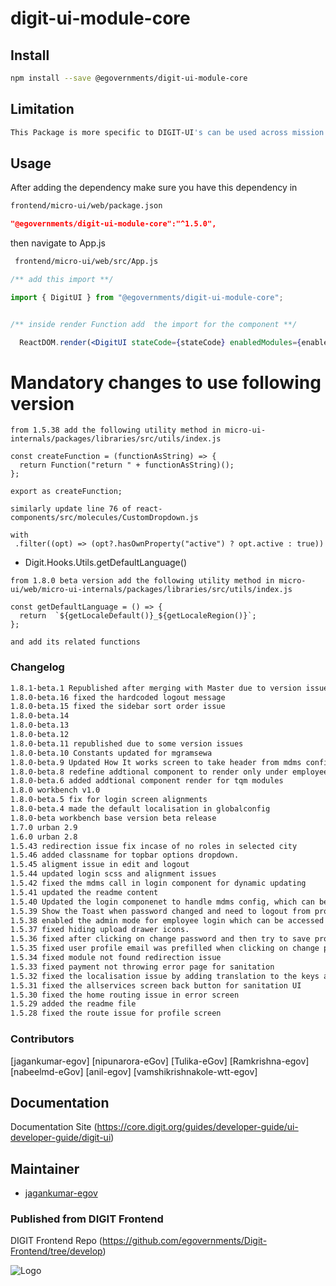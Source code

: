 <!-- TODO: update this -->

# digit-ui-module-core

## Install

```bash
npm install --save @egovernments/digit-ui-module-core
```

## Limitation

```bash
This Package is more specific to DIGIT-UI's can be used across mission's
```

## Usage

After adding the dependency make sure you have this dependency in

```bash
frontend/micro-ui/web/package.json
```

```json
"@egovernments/digit-ui-module-core":"^1.5.0",
```

then navigate to App.js

```bash
 frontend/micro-ui/web/src/App.js
```

```jsx
/** add this import **/

import { DigitUI } from "@egovernments/digit-ui-module-core";


/** inside render Function add  the import for the component **/

  ReactDOM.render(<DigitUI stateCode={stateCode} enabledModules={enabledModules} moduleReducers={moduleReducers} />, document.getElementById("root"));

```

# Mandatory changes to use following version

```
from 1.5.38 add the following utility method in micro-ui-internals/packages/libraries/src/utils/index.js

const createFunction = (functionAsString) => {
  return Function("return " + functionAsString)();
};

export as createFunction;

similarly update line 76 of react-components/src/molecules/CustomDropdown.js

with  
 .filter((opt) => (opt?.hasOwnProperty("active") ? opt.active : true))

```
 *   Digit.Hooks.Utils.getDefaultLanguage()

```
from 1.8.0 beta version add the following utility method in micro-ui/web/micro-ui-internals/packages/libraries/src/utils/index.js

const getDefaultLanguage = () => {
  return  `${getLocaleDefault()}_${getLocaleRegion()}`;
};

and add its related functions

```


### Changelog

```bash
1.8.1-beta.1 Republished after merging with Master due to version issues.
1.8.0-beta.16 fixed the hardcoded logout message 
1.8.0-beta.15 fixed the sidebar sort order issue 
1.8.0-beta.14
1.8.0-beta.13 
1.8.0-beta.12
1.8.0-beta.11 republished due to some version issues
1.8.0-beta.10 Constants updated for mgramsewa
1.8.0-beta.9 Updated How It works screen to take header from mdms config and show pdf card only when required
1.8.0-beta.8 redefine addtional component to render only under employee home page 
1.8.0-beta.6 added addtional component render for tqm modules
1.8.0 workbench v1.0
1.8.0-beta.5 fix for login screen alignments
1.8.0-beta.4 made the default localisation in globalconfig
1.8.0-beta workbench base version beta release
1.7.0 urban 2.9
1.6.0 urban 2.8
1.5.43 redirection issue fix incase of no roles in selected city
1.5.46 added classname for topbar options dropdown.
1.5.45 aligment issue in edit and logout
1.5.44 updated login scss and alignment issues
1.5.42 fixed the mdms call in login component for dynamic updating
1.5.41 updated the readme content
1.5.40 Updated the login componenet to handle mdms config, which can be accessed from master - commonUiConfig and module - LoginConfig
1.5.39 Show the Toast when password changed and need to logout from profile page
1.5.38 enabled the admin mode for employee login which can be accessed through route employee/user/login?mode=admin and updated to use formcomposerv2
1.5.37 fixed hiding upload drawer icons.
1.5.36 fixed after clicking on change password and then try to save profile without changing password showing error.
1.5.35 fixed user profile email was prefilled when clicking on change password
1.5.34 fixed module not found redirection issue
1.5.33 fixed payment not throwing error page for sanitation
1.5.32 fixed the localisation issue by adding translation to the keys and fixed payment response issue for  sanitation UI
1.5.31 fixed the allservices screen back button for sanitation UI
1.5.30 fixed the home routing issue in error screen
1.5.29 added the readme file
1.5.28 fixed the route issue for profile screen
```

### Contributors

[jagankumar-egov] [nipunarora-eGov] [Tulika-eGov] [Ramkrishna-egov] [nabeelmd-eGov] [anil-egov] [vamshikrishnakole-wtt-egov] 

## Documentation

Documentation Site (https://core.digit.org/guides/developer-guide/ui-developer-guide/digit-ui)

## Maintainer

- [jagankumar-egov](https://www.github.com/jagankumar-egov)


### Published from DIGIT Frontend 
DIGIT Frontend Repo (https://github.com/egovernments/Digit-Frontend/tree/develop)


![Logo](https://s3.ap-south-1.amazonaws.com/works-dev-asset/mseva-white-logo.png)

